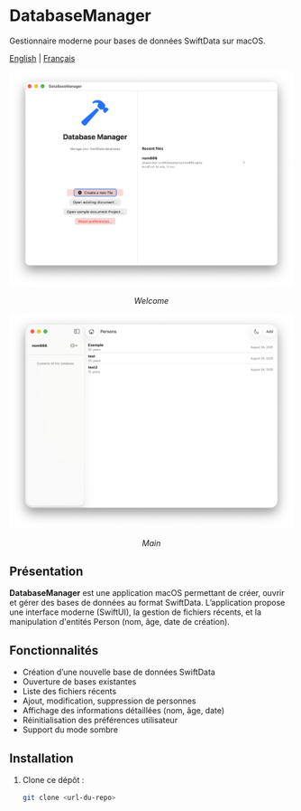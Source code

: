 # DatabaseManager




Gestionnaire moderne pour bases de données SwiftData sur macOS.

<a href="README.md">English</a> | <a href="README_fr.md">Français</a>


<p align="center">
<img src="Doc/Capture1_en.png" alt="splsh">
<p align="center">
<em>Welcome</em>
</p>
</p>

<p align="center">
<img src="Doc/Capture2_en.png" alt="main">
<p align="center">
<em>Main</em>
</p>
</p>


## Présentation

**DatabaseManager** est une application macOS permettant de créer, ouvrir et gérer des bases de données au format SwiftData. L’application propose une interface moderne (SwiftUI), la gestion de fichiers récents, et la manipulation d'entités Person (nom, âge, date de création).

## Fonctionnalités

- Création d’une nouvelle base de données SwiftData
- Ouverture de bases existantes
- Liste des fichiers récents
- Ajout, modification, suppression de personnes
- Affichage des informations détaillées (nom, âge, date)
- Réinitialisation des préférences utilisateur
- Support du mode sombre

## Installation

1. Clone ce dépôt :
   ```sh
   git clone <url-du-repo>
